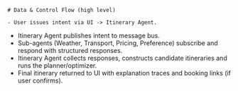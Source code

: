     # Data & Control Flow (high level)

    - User issues intent via UI -> Itinerary Agent.
- Itinerary Agent publishes intent to message bus.
- Sub-agents (Weather, Transport, Pricing, Preference) subscribe and respond with structured responses.
- Itinerary Agent collects responses, constructs candidate itineraries and runs the planner/optimizer.
- Final itinerary returned to UI with explanation traces and booking links (if user confirms).
